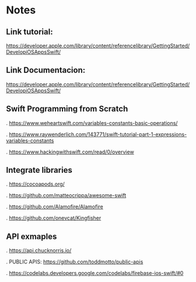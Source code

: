# Notes
## Link tutorial:

https://developer.apple.com/library/content/referencelibrary/GettingStarted/DevelopiOSAppsSwift/

## Link Documentacion:

https://developer.apple.com/library/content/referencelibrary/GettingStarted/DevelopiOSAppsSwift/

## Swift Programming from Scratch

. https://www.weheartswift.com/variables-constants-basic-operations/

. https://www.raywenderlich.com/143771/swift-tutorial-part-1-expressions-variables-constants

. https://www.hackingwithswift.com/read/0/overview




## Integrate libraries


. https://cocoapods.org/


. https://github.com/matteocrippa/awesome-swift


. https://github.com/Alamofire/Alamofire


. https://github.com/onevcat/Kingfisher




## API exmaples


. https://api.chucknorris.io/


. PUBLIC APIS:  https://github.com/toddmotto/public-apis


. https://codelabs.developers.google.com/codelabs/firebase-ios-swift/#0




  
